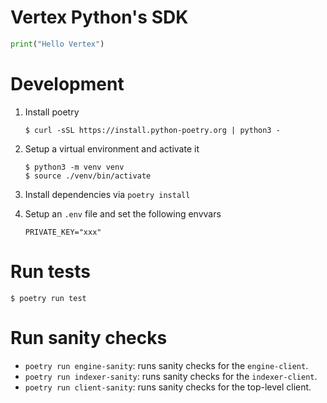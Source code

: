 # Vertex Python's SDK

```python
print("Hello Vertex")
```

# Development

1. Install poetry
   ```
   $ curl -sSL https://install.python-poetry.org | python3 -
   ```
2. Setup a virtual environment and activate it

   ```
   $ python3 -m venv venv
   $ source ./venv/bin/activate
   ```

3. Install dependencies via `poetry install`
4. Setup an `.env` file and set the following envvars

   ```shell
   PRIVATE_KEY="xxx"
   ```

# Run tests

```
$ poetry run test
```

# Run sanity checks

- `poetry run engine-sanity`: runs sanity checks for the `engine-client`.
- `poetry run indexer-sanity`: runs sanity checks for the `indexer-client`.
- `poetry run client-sanity`: runs sanity checks for the top-level client.

